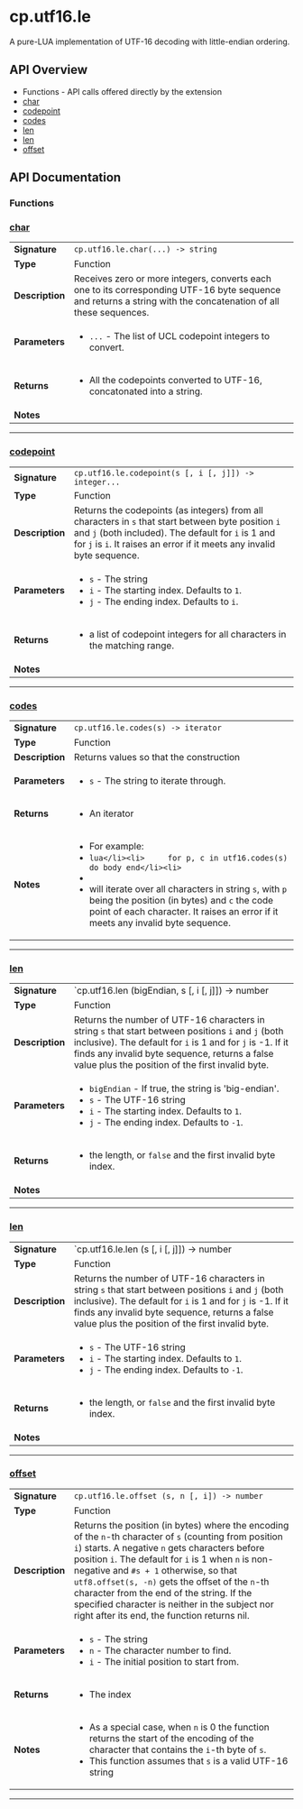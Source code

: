 # cp.utf16.le

A pure-LUA implementation of UTF-16 decoding with little-endian ordering.

## API Overview
* Functions - API calls offered directly by the extension
 * [char](#char)
 * [codepoint](#codepoint)
 * [codes](#codes)
 * [len](#len)
 * [len](#len)
 * [offset](#offset)

## API Documentation

### Functions


### [char](#char)

|                                             |                                                                                     |
| --------------------------------------------|-------------------------------------------------------------------------------------|
| **Signature**                               | `cp.utf16.le.char(...) -> string`                                                                    |
| **Type**                                    | Function                                                                     |
| **Description**                             | Receives zero or more integers, converts each one to its corresponding UTF-16 byte sequence and returns a string with the concatenation of all these sequences.                                                                     |
| **Parameters**                              | <ul><li>`...`		- The list of UCL codepoint integers to convert.</li></ul> |
| **Returns**                                 | <ul><li>All the codepoints converted to UTF-16, concatonated into a string.</li></ul>          |
| **Notes**                                   | <ul></ul>                |

---

### [codepoint](#codepoint)

|                                             |                                                                                     |
| --------------------------------------------|-------------------------------------------------------------------------------------|
| **Signature**                               | `cp.utf16.le.codepoint(s [, i [, j]]) -> integer...`                                                                    |
| **Type**                                    | Function                                                                     |
| **Description**                             | Returns the codepoints (as integers) from all characters in `s` that start between byte position `i` and `j` (both included). The default for `i` is 1 and for `j` is `i`. It raises an error if it meets any invalid byte sequence.                                                                     |
| **Parameters**                              | <ul><li>`s`				- The string</li><li>`i`				- The starting index. Defaults to `1`.</li><li>`j`				- The ending index. Defaults to `i`.</li></ul> |
| **Returns**                                 | <ul><li>a list of codepoint integers for all characters in the matching range.</li></ul>          |
| **Notes**                                   | <ul></ul>                |

---

### [codes](#codes)

|                                             |                                                                                     |
| --------------------------------------------|-------------------------------------------------------------------------------------|
| **Signature**                               | `cp.utf16.le.codes(s) -> iterator`                                                                    |
| **Type**                                    | Function                                                                     |
| **Description**                             | Returns values so that the construction                                                                     |
| **Parameters**                              | <ul><li>`s`				- The string to iterate through.</li></ul> |
| **Returns**                                 | <ul><li>An iterator</li></ul>          |
| **Notes**                                   | <ul><li>For example:</li><li>```lua</li><li>     for p, c in utf16.codes(s) do body end</li><li>```</li><li></li><li>will iterate over all characters in string `s`, with `p` being the position (in bytes) and `c` the code point of each character. It raises an error if it meets any invalid byte sequence.</li></ul>                |

---

### [len](#len)

|                                             |                                                                                     |
| --------------------------------------------|-------------------------------------------------------------------------------------|
| **Signature**                               | `cp.utf16.len (bigEndian, s [, i [, j]]) -> number | boolean, number`                                                                    |
| **Type**                                    | Function                                                                     |
| **Description**                             | Returns the number of UTF-16 characters in string `s` that start between positions `i` and `j` (both inclusive). The default for `i` is 1 and for `j` is -1. If it finds any invalid byte sequence, returns a false value plus the position of the first invalid byte.                                                                     |
| **Parameters**                              | <ul><li>`bigEndian`		- If true, the string is 'big-endian'.</li><li>`s`				- The UTF-16 string</li><li>`i`				- The starting index. Defaults to `1`.</li><li>`j`				- The ending index. Defaults to `-1`.</li></ul> |
| **Returns**                                 | <ul><li>the length, or `false` and the first invalid byte index.</li></ul>          |
| **Notes**                                   | <ul></ul>                |

---

### [len](#len)

|                                             |                                                                                     |
| --------------------------------------------|-------------------------------------------------------------------------------------|
| **Signature**                               | `cp.utf16.le.len (s [, i [, j]]) -> number | boolean, number`                                                                    |
| **Type**                                    | Function                                                                     |
| **Description**                             | Returns the number of UTF-16 characters in string `s` that start between positions `i` and `j` (both inclusive). The default for `i` is 1 and for `j` is -1. If it finds any invalid byte sequence, returns a false value plus the position of the first invalid byte.                                                                     |
| **Parameters**                              | <ul><li>`s`				- The UTF-16 string</li><li>`i`				- The starting index. Defaults to `1`.</li><li>`j`				- The ending index. Defaults to `-1`.</li></ul> |
| **Returns**                                 | <ul><li>the length, or `false` and the first invalid byte index.</li></ul>          |
| **Notes**                                   | <ul></ul>                |

---

### [offset](#offset)

|                                             |                                                                                     |
| --------------------------------------------|-------------------------------------------------------------------------------------|
| **Signature**                               | `cp.utf16.le.offset (s, n [, i]) -> number`                                                                    |
| **Type**                                    | Function                                                                     |
| **Description**                             | Returns the position (in bytes) where the encoding of the `n`-th character of `s` (counting from position `i`) starts. A negative `n` gets characters before position `i`. The default for `i` is 1 when `n` is non-negative and `#s + 1` otherwise, so that `utf8.offset(s, -n)` gets the offset of the `n`-th character from the end of the string. If the specified character is neither in the subject nor right after its end, the function returns nil.                                                                     |
| **Parameters**                              | <ul><li>`s`				- The string</li><li>`n`				- The character number to find.</li><li>`i`				- The initial position to start from.</li></ul> |
| **Returns**                                 | <ul><li>The index</li></ul>          |
| **Notes**                                   | <ul><li>As a special case, when `n` is 0 the function returns the start of the encoding of the character that contains the `i`-th byte of `s`.</li><li>This function assumes that `s` is a valid UTF-16 string</li></ul>                |

---
